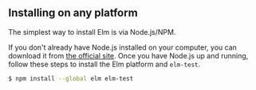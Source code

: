 ## Installing on any platform

The simplest way to install Elm is via Node.js/NPM.

If you don't already have Node.js installed on your computer, you can download it from [the official site](https://nodejs.org/). Once you have Node.js up and running, follow these steps to install the Elm platform and `elm-test`.

```bash
$ npm install --global elm elm-test
```
